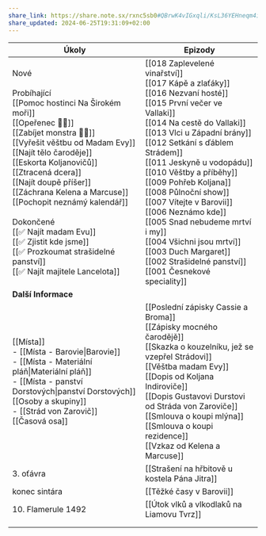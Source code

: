 ```yaml
---
share_link: https://share.note.sx/rxnc5sb0#QBrwK4vIGxqli/KsL36YEHneqm4i7KcmQrorIKmt04Q
share_updated: 2024-06-25T19:31:09+02:00
---
```


| Úkoly                                                                                                                                                                                                                                                                                                                                                                                                                                                                   | Epizody                                                                                                                                                                                                                                                                                                                                                                                                                                                                                                                                          |
| ----------------------------------------------------------------------------------------------------------------------------------------------------------------------------------------------------------------------------------------------------------------------------------------------------------------------------------------------------------------------------------------------------------------------------------------------------------------------- | ------------------------------------------------------------------------------------------------------------------------------------------------------------------------------------------------------------------------------------------------------------------------------------------------------------------------------------------------------------------------------------------------------------------------------------------------------------------------------------------------------------------------------------------------ |
| Nové<br><br>Probíhající<br>[[Pomoc hostinci Na Širokém moři]]<br>[[Opeřenec 🧑🏻]]<br>[[Zabíjet monstra 🧑🏻]]<br>[[Vyřešit věštbu od Madam Evy]]<br>[[Najít tělo čaroděje]]<br>[[Eskorta Koljanovičů]]<br>[[Ztracená dcera]]<br>[[Najít doupě příšer]]<br>[[Záchrana Kelena a Marcuse]]<br>[[Pochopit neznámý kalendář]]<br><br>Dokončené<br>[[✅ Najít madam Evu]]<br>[[✅ Zjistit kde jsme]]<br>[[✅ Prozkoumat strašidelné panství]]<br>[[✅ Najít majitele Lancelota]] | [[018 Zaplevelené vinařství]]<br>[[017 Kápě a zlaťáky]]<br>[[016 Nezvaní hosté]]<br>[[015 První večer ve Vallaki]]<br>[[014 Na cestě do Vallaki]]<br>[[013 Vlci u Západní brány]]<br>[[012 Setkání s ďáblem Strádem]]<br>[[011 Jeskyně u vodopádu]]<br>[[010 Věštby a příběhy]]<br>[[009 Pohřeb Koljana]]<br>[[008 Půlnoční show]]<br>[[007 Vítejte v Barovii]]<br>[[006 Neznámo kde]]<br>[[005 Snad nebudeme mrtví i my]]<br>[[004 Všichni jsou mrtví]]<br>[[003 Duch Margaret]]<br>[[002 Strašidelné panství]]<br>[[001 Česnekové speciality]] |
| **Další Informace**                                                                                                                                                                                                                                                                                                                                                                                                                                                     |                                                                                                                                                                                                                                                                                                                                                                                                                                                                                                                                                  |
| [[Místa]]<br>- [[Místa - Barovie\|Barovie]]<br>- [[Místa - Materiální pláň\|Materiální pláň]]<br>- [[Místa - panství Dorstových\|panství Dorstových]]<br>[[Osoby a skupiny]]<br>- [[Strád von Zarovič]]<br>[[Časová osa]]                                                                                                                                                                                                                                               | [[Poslední zápisky Cassie a Broma]]<br>[[Zápisky mocného čarodějě]]<br>[[Skazka o kouzelníku, jež se vzepřel Strádovi]]<br>[[Věštba madam Evy]]<br>[[Dopis od Koljana Indiroviče]]<br>[[Dopis Gustavovi Durstovi od Stráda von Zaroviče]]<br>[[Smlouva o koupi mlýna]]<br>[[Smlouva o koupi rezidence]]<br>[[Vzkaz od Kelena a Marcuse]]                                                                                                                                                                                                         |
| 3. oťávra                                                                                                                                                                                                                                                                                                                                                                                                                                                               | [[Strašení na hřbitově u kostela Pána Jitra]]                                                                                                                                                                                                                                                                                                                                                                                                                                                                                                    |
| konec sintára                                                                                                                                                                                                                                                                                                                                                                                                                                                           | [[Těžké časy v Barovii]]                                                                                                                                                                                                                                                                                                                                                                                                                                                                                                                         |
| 10. Flamerule 1492                                                                                                                                                                                                                                                                                                                                                                                                                                                      | [[Útok vlků a vlkodlaků na Liamovu Tvrz]]                                                                                                                                                                                                                                                                                                                                                                                                                                                                                                        |
|                                                                                                                                                                                                                                                                                                                                                                                                                                                                         |                                                                                                                                                                                                                                                                                                                                                                                                                                                                                                                                                  |
|                                                                                                                                                                                                                                                                                                                                                                                                                                                                         |                                                                                                                                                                                                                                                                                                                                                                                                                                                                                                                                                  |



